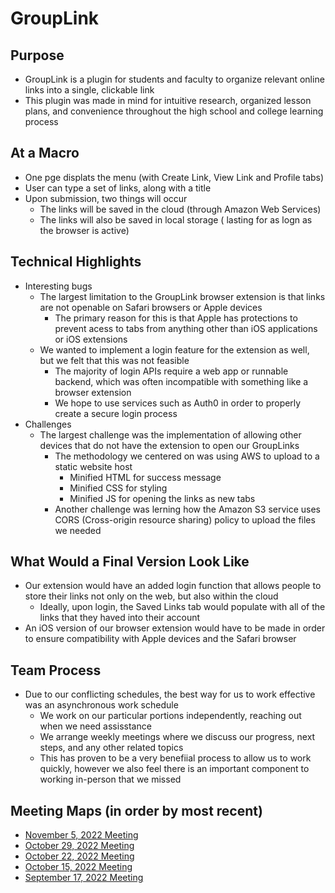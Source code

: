 # GroupLink
## Purpose
 - GroupLink is a plugin for students and faculty to organize relevant online links into a single, clickable link
 - This plugin was made in mind for intuitive research, organized lesson plans, and convenience throughout the high school and college learning process

## At a Macro
- One pge displats the menu (with Create Link, View Link and Profile tabs)
- User can type a set of links, along with a title
- Upon submission, two things will occur
    - The links will be saved in the cloud (through Amazon Web Services)
    - The links will also be saved in local storage ( lasting for as logn as the browser is active)
## Technical Highlights
-  Interesting bugs
    - The largest limitation to the GroupLink browser extension is that links are not openable on Safari browsers or Apple devices
        - The primary reason for this is that Apple has protections to prevent acess to tabs from anything other than iOS applications or iOS extensions
    - We wanted to implement a login feature for the extension as well, but we felt that this was not feasible
        - The majority of login APIs require a web app or runnable backend, which was often incompatible with something like a browser extension
        - We hope to use services such as Auth0 in order to properly create a secure login process
- Challenges
    - The largest challenge was the implementation of allowing other devices that do not have the extension to open our GroupLinks
        - The methodology we centered on was using AWS to upload to a static website host
            - Minified HTML for success message
            - Minified CSS for styling
            - Minified JS for opening the links as new tabs
        - Another challenge was lerning how the Amazon S3 service uses CORS (Cross-origin resource sharing) policy to upload the files we needed

## What Would a Final Version Look Like
- Our extension would have an added login function that allows people to store their links not only on the web, but also within the cloud
    - Ideally, upon login, the Saved Links tab would populate with all of the links that they haved into their account
- An iOS version of our browser extension would have to be made in order to ensure compatibility with Apple devices and the Safari browser
## Team Process
- Due to our conflicting schedules, the best way for us to work effective was an asynchronous work schedule
    - We work on our particular portions independently, reaching out when we need assisstance
    - We arrange weekly meetings where we discuss our progress, next steps, and any other related topics
    - This has proven to be a very benefiial process to allow us to work quickly, however we also feel there is an important component to working in-person that we missed
## Meeting Maps (in order by most recent)
- [November 5, 2022 Meeting](]https://docs.google.com/document/d/1mYsUUzdZz8kFp3ocym8p5rJy2kLK7j3B8DklblaVp5M/edit?usp=sharing)
- [October 29, 2022 Meeting](https://docs.google.com/document/d/1FbWqRPMC7xg6xOdLyaL5-Kv-Xyr6lbJBcluw1x4fCew/edit?usp=sharing)
- [October 22, 2022 Meeting](https://docs.google.com/document/d/1ytgjqb4m2elnFon4_074mzvkP7-WL5CaJx6C1VzPfeY/edit?usp=sharing)
- [October 15, 2022 Meeting](https://docs.google.com/document/d/1rqcOS9SmHntdr8xzePH7G35vYa3rLLMBlgE9DAQWA24/edit?usp=sharing)
- [September 17, 2022 Meeting](https://docs.google.com/document/d/1xGwzPeO5bRwFexNZ1x51XkpPOoj9IC9leBPWMp0YnSE/edit?usp=sharing)

